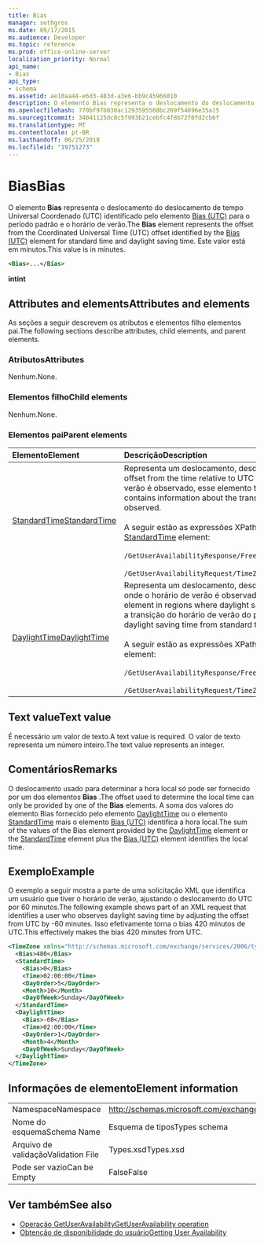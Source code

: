 ```yaml
---
title: Bias
manager: sethgros
ms.date: 09/17/2015
ms.audience: Developer
ms.topic: reference
ms.prod: office-online-server
localization_priority: Normal
api_name:
- Bias
api_type:
- schema
ms.assetid: ae10aa44-e6d3-483d-a3e6-bb9c45966810
description: O elemento Bias representa o deslocamento do deslocamento de tempo Universal Coordenado (UTC) identificado pelo elemento Bias (UTC) para o período padrão e o horário de verão. Este valor está em minutos.
ms.openlocfilehash: 770bf97b030ac1293595560bc269f54896e35a15
ms.sourcegitcommit: 34041125dc8c5f993b21cebfc4f8b72f0fd2cb6f
ms.translationtype: MT
ms.contentlocale: pt-BR
ms.lasthandoff: 06/25/2018
ms.locfileid: "19751273"
---
```

# <a name="bias"></a><span data-ttu-id="40495-104">Bias</span><span class="sxs-lookup"><span data-stu-id="40495-104">Bias</span></span>

<span data-ttu-id="40495-105">O elemento **Bias** representa o deslocamento do deslocamento de tempo Universal Coordenado (UTC) identificado pelo elemento [Bias (UTC)](bias-utc.md) para o período padrão e o horário de verão.</span><span class="sxs-lookup"><span data-stu-id="40495-105">The **Bias** element represents the offset from the Coordinated Universal Time (UTC) offset identified by the [Bias (UTC)](bias-utc.md) element for standard time and daylight saving time.</span></span> <span data-ttu-id="40495-106">Este valor está em minutos.</span><span class="sxs-lookup"><span data-stu-id="40495-106">This value is in minutes.</span></span> 
  
```xml
<Bias>...</Bias>
```

<span data-ttu-id="40495-107">**int**</span><span class="sxs-lookup"><span data-stu-id="40495-107">**int**</span></span>

## <a name="attributes-and-elements"></a><span data-ttu-id="40495-108">Attributes and elements</span><span class="sxs-lookup"><span data-stu-id="40495-108">Attributes and elements</span></span>

<span data-ttu-id="40495-109">As seções a seguir descrevem os atributos e elementos filho elementos pai.</span><span class="sxs-lookup"><span data-stu-id="40495-109">The following sections describe attributes, child elements, and parent elements.</span></span>
  
### <a name="attributes"></a><span data-ttu-id="40495-110">Atributos</span><span class="sxs-lookup"><span data-stu-id="40495-110">Attributes</span></span>

<span data-ttu-id="40495-111">Nenhum.</span><span class="sxs-lookup"><span data-stu-id="40495-111">None.</span></span>
  
### <a name="child-elements"></a><span data-ttu-id="40495-112">Elementos filho</span><span class="sxs-lookup"><span data-stu-id="40495-112">Child elements</span></span>

<span data-ttu-id="40495-113">Nenhum.</span><span class="sxs-lookup"><span data-stu-id="40495-113">None.</span></span>
  
### <a name="parent-elements"></a><span data-ttu-id="40495-114">Elementos pai</span><span class="sxs-lookup"><span data-stu-id="40495-114">Parent elements</span></span>

|<span data-ttu-id="40495-115">**Elemento**</span><span class="sxs-lookup"><span data-stu-id="40495-115">**Element**</span></span>|<span data-ttu-id="40495-116">**Descrição**</span><span class="sxs-lookup"><span data-stu-id="40495-116">**Description**</span></span>|
|:-----|:-----|
|[<span data-ttu-id="40495-117">StandardTime</span><span class="sxs-lookup"><span data-stu-id="40495-117">StandardTime</span></span>](standardtime.md) <br/> | <span data-ttu-id="40495-118">Representa um deslocamento, desde o momento em relação ao UTC representado pelo elemento [Bias (UTC)](bias-utc.md) .</span><span class="sxs-lookup"><span data-stu-id="40495-118">Represents an offset from the time relative to UTC represented by the [Bias (UTC)](bias-utc.md) element.</span></span> <span data-ttu-id="40495-119">Horário de verão em regiões onde o horário de verão é observado, esse elemento também contém informações sobre a transição para a hora padrão.</span><span class="sxs-lookup"><span data-stu-id="40495-119">This element also contains information about the transition to standard time from daylight saving time in regions where daylight saving time is observed.</span></span><br/><br/><span data-ttu-id="40495-120">A seguir estão as expressões XPath ao elemento [StandardTime](standardtime.md) :</span><span class="sxs-lookup"><span data-stu-id="40495-120">The following are the XPath expressions to the [StandardTime](standardtime.md) element:</span></span><br/><br/>   `/GetUserAvailabilityResponse/FreeBusyResponseArray/FreeBusyResponse/FreeBusyView/WorkingHours/TimeZone/StandardTime` <br/><br/> `/GetUserAvailabilityRequest/TimeZone/StandardTime` <br/> |
|[<span data-ttu-id="40495-121">DaylightTime</span><span class="sxs-lookup"><span data-stu-id="40495-121">DaylightTime</span></span>](daylighttime.md) <br/> | <span data-ttu-id="40495-122">Representa um deslocamento, desde o momento em relação ao UTC representado pelo [Bias (UTC)](bias-utc.md) elemento em regiões onde o horário de verão é observado.</span><span class="sxs-lookup"><span data-stu-id="40495-122">Represents an offset from the time relative to UTC represented by the [Bias (UTC)](bias-utc.md) element in regions where daylight saving time is observed.</span></span> <span data-ttu-id="40495-123">Esse elemento também contém informações sobre como ocorre a transição do horário de verão do período padrão.</span><span class="sxs-lookup"><span data-stu-id="40495-123">This element also contains information about when the transition to daylight saving time from standard time occurs.</span></span>  <br/><br/><span data-ttu-id="40495-124">A seguir estão as expressões XPath ao elemento [DaylightTime](daylighttime.md) :</span><span class="sxs-lookup"><span data-stu-id="40495-124">The following are the XPath expressions to the [DaylightTime](daylighttime.md) element:</span></span><br/><br/> `/GetUserAvailabilityResponse/FreeBusyResponseArray/FreeBusyResponse/FreeBusyView/WorkingHours/TimeZone/DaylightTime` <br/><br/> `/GetUserAvailabilityRequest/TimeZone/DaylightTime` <br/> |
   
## <a name="text-value"></a><span data-ttu-id="40495-125">Text value</span><span class="sxs-lookup"><span data-stu-id="40495-125">Text value</span></span>

<span data-ttu-id="40495-126">É necessário um valor de texto.</span><span class="sxs-lookup"><span data-stu-id="40495-126">A text value is required.</span></span> <span data-ttu-id="40495-127">O valor de texto representa um número inteiro.</span><span class="sxs-lookup"><span data-stu-id="40495-127">The text value represents an integer.</span></span>
  
## <a name="remarks"></a><span data-ttu-id="40495-128">Comentários</span><span class="sxs-lookup"><span data-stu-id="40495-128">Remarks</span></span>

<span data-ttu-id="40495-129">O deslocamento usado para determinar a hora local só pode ser fornecido por um dos elementos **Bias** .</span><span class="sxs-lookup"><span data-stu-id="40495-129">The offset used to determine the local time can only be provided by one of the **Bias** elements.</span></span> <span data-ttu-id="40495-130">A soma dos valores do elemento Bias fornecido pelo elemento [DaylightTime](daylighttime.md) ou o elemento [StandardTime](standardtime.md) mais o elemento [Bias (UTC)](bias-utc.md) identifica a hora local.</span><span class="sxs-lookup"><span data-stu-id="40495-130">The sum of the values of the Bias element provided by the [DaylightTime](daylighttime.md) element or the [StandardTime](standardtime.md) element plus the [Bias (UTC)](bias-utc.md) element identifies the local time.</span></span> 
  
## <a name="example"></a><span data-ttu-id="40495-131">Exemplo</span><span class="sxs-lookup"><span data-stu-id="40495-131">Example</span></span>

<span data-ttu-id="40495-132">O exemplo a seguir mostra a parte de uma solicitação XML que identifica um usuário que tiver o horário de verão, ajustando o deslocamento do UTC por 60 minutos.</span><span class="sxs-lookup"><span data-stu-id="40495-132">The following example shows part of an XML request that identifies a user who observes daylight saving time by adjusting the offset from UTC by -60 minutes.</span></span> <span data-ttu-id="40495-133">Isso efetivamente torna o bias 420 minutos de UTC.</span><span class="sxs-lookup"><span data-stu-id="40495-133">This effectively makes the bias 420 minutes from UTC.</span></span>
  
```xml
<TimeZone xmlns="http://schemas.microsoft.com/exchange/services/2006/types">
  <Bias>480</Bias>
  <StandardTime>
    <Bias>0</Bias>
    <Time>02:00:00</Time>
    <DayOrder>5</DayOrder>
    <Month>10</Month>
    <DayOfWeek>Sunday</DayOfWeek>
  </StandardTime>
  <DaylightTime>
    <Bias>-60</Bias>
    <Time>02:00:00</Time>
    <DayOrder>1</DayOrder>
    <Month>4</Month>
    <DayOfWeek>Sunday</DayOfWeek>
  </DaylightTime>
</TimeZone>
```

## <a name="element-information"></a><span data-ttu-id="40495-134">Informações de elemento</span><span class="sxs-lookup"><span data-stu-id="40495-134">Element information</span></span>

|||
|:-----|:-----|
|<span data-ttu-id="40495-135">Namespace</span><span class="sxs-lookup"><span data-stu-id="40495-135">Namespace</span></span>  <br/> |http://schemas.microsoft.com/exchange/services/2006/types  <br/> |
|<span data-ttu-id="40495-136">Nome do esquema</span><span class="sxs-lookup"><span data-stu-id="40495-136">Schema Name</span></span>  <br/> |<span data-ttu-id="40495-137">Esquema de tipos</span><span class="sxs-lookup"><span data-stu-id="40495-137">Types schema</span></span>  <br/> |
|<span data-ttu-id="40495-138">Arquivo de validação</span><span class="sxs-lookup"><span data-stu-id="40495-138">Validation File</span></span>  <br/> |<span data-ttu-id="40495-139">Types.xsd</span><span class="sxs-lookup"><span data-stu-id="40495-139">Types.xsd</span></span>  <br/> |
|<span data-ttu-id="40495-140">Pode ser vazio</span><span class="sxs-lookup"><span data-stu-id="40495-140">Can be Empty</span></span>  <br/> |<span data-ttu-id="40495-141">False</span><span class="sxs-lookup"><span data-stu-id="40495-141">False</span></span>  <br/> |
   
## <a name="see-also"></a><span data-ttu-id="40495-142">Ver também</span><span class="sxs-lookup"><span data-stu-id="40495-142">See also</span></span>

- [<span data-ttu-id="40495-143">Operação GetUserAvailability</span><span class="sxs-lookup"><span data-stu-id="40495-143">GetUserAvailability operation</span></span>](getuseravailability-operation.md)
- [<span data-ttu-id="40495-144">Obtenção de disponibilidade do usuário</span><span class="sxs-lookup"><span data-stu-id="40495-144">Getting User Availability</span></span>](http://msdn.microsoft.com/library/d4133fcb-9b0f-4e6b-aadf-a389da83516a%28Office.15%29.aspx)

